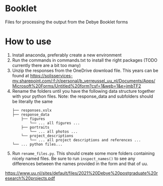# Booklet
Files for processing the output from the Debye Booklet forms

# How to use
1. Install anaconda, preferably create a new environment
2. Run the commands in commands.txt to install the right packages (TODO currently there are a bit too many)
3. Unzip the responses from the OneDrive download file. This years can be found at https://solisservices-my.sharepoint.com/:f:/r/personal/b_verreussel_uu_nl/Documents/Apps/Microsoft%20Forms/Untitled%20form?csf=1&web=1&e=jmbTF2
4. Rename the folders until you have the following data structure together with your python files. Note: the response_data and subfolders should be literally the same
   ```
   ├── responses.xslx
   ├── response_data
       ├── figures
           └── ... all figures ...
       ├── portraits
           └── ... all photos ... 
       └── project_descriptions
           └── ... all project descriptions and references ...
   └── ... python files...
   ```
  5. Run `rename_files.py`. This should create some more folders containing nicely named files. Be sure to run `inspect_names()` to see any differences between the names provided in the form and that of uu.

https://www.uu.nl/sites/default/files/2021%20Debye%20postgraduate%20research%20projects.pdf
